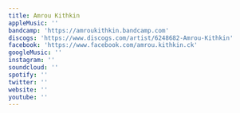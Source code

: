 ```yaml
---
title: Amrou Kithkin
appleMusic: ''
bandcamp: 'https://amroukithkin.bandcamp.com'
discogs: 'https://www.discogs.com/artist/6248682-Amrou-Kithkin'
facebook: 'https://www.facebook.com/amrou.kithkin.ck'
googleMusic: ''
instagram: ''
soundcloud: ''
spotify: ''
twitter: ''
website: ''
youtube: ''
---
```

